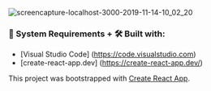 ![screencapture-localhost-3000-2019-11-14-10_02_20](https://user-images.githubusercontent.com/45048950/69022529-8b2fec80-09f6-11ea-8204-3290121b276c.png)

### 🧰 System Requirements + 🛠️ Built with:
* [Visual Studio Code] (https://code.visualstudio.com)
* [create-react-app.dev] (https://create-react-app.dev/)

This project was bootstrapped with [Create React App](https://github.com/facebook/create-react-app).
